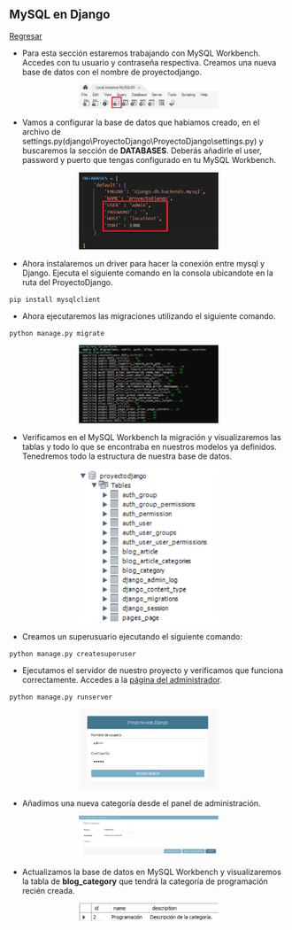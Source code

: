 ## MySQL en Django

[Regresar](/CodingBootcampsESPOL-RDDW/)

* Para esta sección estaremos trabajando con MySQL Workbench. Accedes con tu usuario y contraseña respectiva. Creamos una nueva base de datos con el nombre de proyectodjango.

<p align="center">
<img src="../imagenes/mysql7.png" width="50%" alt="Banner"/>
</p>

* Vamos a configurar la base de datos que habiamos creado, en el archivo de settings.py(django\ProyectoDjango\ProyectoDjango\settings.py) y buscaremos la sección de **DATABASES**. Deberás añadirle el user, password y puerto que tengas configurado en tu MySQL Workbench.

<p align="center">
<img src="../imagenes/mysql.png" width="50%" alt="Banner"/>
</p>

* Ahora instalaremos un driver para hacer la conexión entre mysql y Django. Ejecuta el siguiente comando en la consola ubicandote en la ruta del ProyectoDjango.

```
pip install mysqlclient
```

* Ahora ejecutaremos las migraciones utilizando el siguiente comando.

```
python manage.py migrate
```
<p align="center">
<img src="../imagenes/mysql2.png" width="50%" alt="Banner"/>
</p>

* Verificamos en el MySQL Workbench la migración y visualizaremos las tablas y todo lo que se encontraba en nuestros modelos ya definidos. Tenedremos todo la estructura de nuestra base de datos.

<p align="center">
<img src="../imagenes/mysql3.png" width="50%" alt="Banner"/>
</p>

* Creamos un superusuario ejecutando el siguiente comando:

```
python manage.py createsuperuser
```

* Ejecutamos el servidor de nuestro proyecto y verificamos que funciona correctamente. Accedes a la [página del administrador](http://127.0.0.1:8000/admin/).

```
python manage.py runserver
```

<p align="center">
<img src="../imagenes/mysql4.png" width="50%" alt="Banner"/>
</p>

* Añadimos una nueva categoría desde el panel de administración.

<p align="center">
<img src="../imagenes/mysql5.png" width="50%" alt="Banner"/>
</p>

* Actualizamos la base de datos en MySQL Workbench y visualizaremos la tabla de **blog_category** que tendrá la categoría de programación recién creada.

<p align="center">
<img src="../imagenes/mysql6.png" width="50%" alt="Banner"/>
</p>